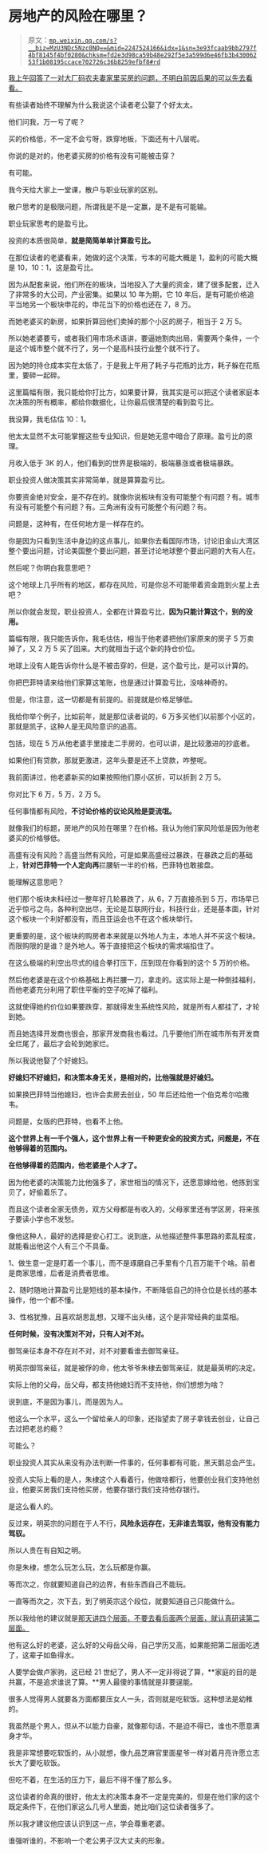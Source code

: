 # 房地产的风险在哪里？

> 原文：[`mp.weixin.qq.com/s?__biz=MzU3NDc5Nzc0NQ==&mid=2247524166&idx=1&sn=3e93fcaab9bb2797f4bf8145f4bf0280&chksm=fd2e3d98ca59b48e292f5e3a599d6e46fb3b43006253f1b08195ccace702726c36b8259efbf8#rd`](http://mp.weixin.qq.com/s?__biz=MzU3NDc5Nzc0NQ==&mid=2247524166&idx=1&sn=3e93fcaab9bb2797f4bf8145f4bf0280&chksm=fd2e3d98ca59b48e292f5e3a599d6e46fb3b43006253f1b08195ccace702726c36b8259efbf8#rd)

[我上午回答了一对大厂码农夫妻家里买房的问题，不明白前因后果的可以先去看看。](http://mp.weixin.qq.com/s?__biz=MzU0MjYwNDU2Mw==&mid=2247511221&idx=1&sn=9be3d34a56f2ef716e61eac85be4b8f6&chksm=fb1ac0c9cc6d49df875419fe48ea2fef57608f73ea70f5e5b999dfd7a608d34db4688d153c68&scene=21#wechat_redirect)

有些读者始终不理解为什么我说这个读者老公娶了个好太太。 

他们问我，万一亏了呢？

买的价格低，不一定不会亏呀，跌穿地板，下面还有十八层呢。 

你说的是对的，他老婆买房的价格有没有可能被击穿？ 

有可能。

我今天给大家上一堂课，散户与职业玩家的区别。 

散户思考的是极限问题，所谓我是不是一定赢，是不是有可能输。 

职业玩家思考的是盈亏比。

投资的本质很简单，**就是简简单单计算盈亏比。**

在那位读者的老婆看来，她做的这个决策，亏本的可能大概是 1，盈利的可能大概是 10，10：1，这是盈亏比。

因为从配套来说，他们所在的板块，当地投入了大量的资金，建了很多配套，迁入了非常多的大公司，产业密集。如果以 10 年为期，它 10 年后，是有可能价格追平当地另一个板块申花的，申花当下的价格也还在 7，8 万。

而她老婆买的新房，如果折算回他们卖掉的那个小区的房子，相当于 2 万 5。

所以她老婆要亏，或者我们用市场术语讲，要逼她割肉出局，需要两个条件，一个是这个城市整个就不行了，另一个是高科技行业整个就不行了。 

因为她的持仓成本实在太低了，于是我上午用了耗子与花瓶的比方，耗子躲在花瓶里，要碎一起碎。 

这里篇幅有限，我只能给你打比方，如果要计算，我其实是可以把这个读者家庭本次决策的所有概率，都给你数据化，让你最后很清楚的看到盈亏比。 

我没算，我毛估估 10：1。 

他太太显然不太可能掌握这些专业知识，但是她无意中暗合了原理。盈亏比的原理。

月收入低于 3K 的人，他们看到的世界是极端的，极端暴涨或者极端暴跌。 

职业投资人做决策其实非常简单，就是算算盈亏比。 

你要资金绝对安全，是不存在的。就像你说板块有没有可能整个有问题？有。城市有没有可能整个有问题？有。三角洲有没有可能整个有问题？有。

问题是，这种有，在任何地方是一样存在的。 

你是因为只看到生活中身边的这点事儿，如果你去看国际市场，讨论旧金山大湾区整个要出问题，讨论美国整个要出问题，甚至讨论地球整个要出问题的大有人在。 

然后呢？你明白我意思吧？ 

这个地球上几乎所有的地区，都存在风险，可是你总不可能带着资金跑到火星上去吧？ 

所以你就会发现，职业投资人，全都在计算盈亏比，**因为只能计算这个，别的没用。** 

篇幅有限，我只能告诉你，我毛估估，相当于他老婆把他们家原来的房子 5 万卖掉了，又 2 万 5 买了回来。大约就相当于这个新的持仓价位。 

地球上没有人能告诉你什么是不被击穿的，但是，这个盈亏比，是可以计算的。

你把巴菲特请来给他们家算这笔账，也是通过计算盈亏比，没啥神奇的。

但是，你注意，这一切都是有前提的。前提就是价格足够低。

我给你举个例子，比如前年，就是那位读者说的，6 万多买他们以前那个小区的，那就是凯子，这种人是无风险意识的追高。

包括，现在 5 万从他老婆手里接走二手房的，也可以讲，是比较激进的抄底者。

如果他们有贷款，那就更激进，这年头要是还不上贷款，咋整呢。

我前面讲过，他老婆新买的如果按照他们原小区折，可以折到 2 万 5。

你对比下 6 万，5 万，2 万 5。

任何事情都有风险，**不讨论价格的议论风险是耍流氓。** 

就像我们的标题，房地产的风险在哪里？在价格。我认为他们家风险低是因为他老婆买的价格够低。

高盛有没有风险？高盛当然有风险，可是如果高盛经过暴跌，在暴跌之后的基础上，**针对巴菲特一个人定向再**拦腰斩一半的价格，巴菲特也敢接盘。

能理解这意思吧？ 

他们那个板块未科经过一整年好几轮暴跌了，从 6，7 万直接杀到 5 万，市场早已近乎惊弓之鸟，各种利空出尽，无论是互联网行业，科技行业，还是基本面，针对这个板块一个利好都没有，而且亚运会也不在这个板块举行。

更重要的是，这个板块的购房者本来就是以外地人为主，本地人并不买这个板块。而限购限的是谁？是外地人。等于直接把这个板块的需求端掐住了。

在这么极端的利空出尽式的组合拳打压下，压到现在你看到的这个 5 万的价格。

然后他老婆是在这个价格基础上再拦腰一刀，拿走的。这实际上是一种倒挂福利，而他老婆充分利用了职住平衡的空子吃掉了福利。 

这就使得她的价位如果要跌穿，那就得发生系统性风险，就是所有人都挂了，才轮到她。

而且她选择开发商也很会，那家开发商我也看过。几乎要他们所在城市所有开发商全烂尾了，最后才会轮到她家烂。

所以我说他娶了个好媳妇。

**好媳妇不好媳妇，和决策本身无关，是相对的，比他强就是好媳妇。**

如果换巴菲特当他媳妇，也许会卖房去创业，50 年后还给他一个伯克希尔哈撒韦。 

问题是，女版的巴菲特，也看不上他。 

**这个世界上有一千个强人，这个世界上有一千种更安全的投资方式，问题是，不在他够得着的范围内。**

**在他够得着的范围内，他老婆是个人才了。** 

因为他老婆的决策能力比他强多了，家世相当的情况下，还愿意嫁给他，他拣到宝贝了，好偷着乐了。

而且这个读者全家无债务，双方父母都是有收入的，父母家里还有学区房，将来孩子要读小学也不发愁。

像他这种人，最好的选择是安心打工。说到底，从他描述整件事思路的紊乱程度，就能看出他这个人有三个不具备。

1、做生意一定是盯着一个事儿，而不是琢磨自己手里有个几百万能干个啥。前者是商家思维，后者是消费者思维。

2、随时随地计算盈亏比是短线的基本操作，不断降低自己的持仓位是长线的基本操作，他一个都不懂。

3、性格犹豫，且喜欢胡思乱想，又理不出头绪，这个是非常经典的韭菜相。

**任何时候，没有决策对不对，只有人对不对。** 

御驾亲征本身不存在对不对，对不对要看谁去御驾亲征。

明英宗御驾亲征，就是被俘的命，他太爷爷朱棣去御驾亲征，就是最英明的决定。

实际上他的父母，岳父母，都支持他媳妇而不支持他，你们想想为啥？

说到底，不是因为事儿，而是因为人。 

他这么一个水平，这么一个留给亲人的印象，还指望卖了房子拿钱去创业，让自己去过把老总的瘾？ 

可能么？

职业投资人其实从来没有办法判断一件事的，任何事都有可能，黑天鹅总会产生。 

投资人实际上看的是人，朱棣这个人看着行，他做啥都行，他要创业我们支持他创业，他要买房我们支持他买房，他要存银行我们支持他存银行。

是这么看人的。

反过来，明英宗的问题在于人不行，**风险永远存在，无非谁去驾驭，他有没有能力驾驭。**

所以人贵在有自知之明。 

你是朱棣，想怎么玩怎么玩，怎么玩都是你赢。

等而次之，你就要知道自己的边界，有些东西自己不能玩。

一直等而次之，次下去，到了明英宗这个段位，就要知道自己只能做什么。

所以我给他的建议就是[那天讲四个层面，不要去看后面两个层面，就认真研读第二层面。](http://mp.weixin.qq.com/s?__biz=MzkwMzQ1MzczOQ==&mid=2247483875&idx=1&sn=74db4d4bb7f902924fc38f84cf40ea57&chksm=c0974ca7f7e0c5b1a9e80687d4c5bd71d48e57e6f754f6e8a408501d29fe4581f7f3dba9006d&scene=21#wechat_redirect)

他有这么好的老婆，这么好的父母岳父母，自己学历又高，如果能把第二层面吃透了，这辈子如鱼得水。

人要学会做卢家驹，这已经 21 世纪了，男人不一定非得说了算，**家庭的目的是共赢，不是追求谁说了算。**男人最傻的事情就是非要逞能。

很多人觉得男人就要各方面都要压女人一头，否则就是吃软饭。这种想法是幼稚的。

我虽然是个男人，但从不以能力自豪，就像那句话，不是迫不得已，谁也不愿意满身才华。

我是非常想要吃软饭的，从小就想，像九品芝麻官里面星爷一样对着月亮许愿立志长大了要吃软饭。

但吃不着，在生活的压力下，最后不得不懂了那么多。 

这位读者的命真的很好，他太太的决策本身不一定是完美的，但是在他们家的这个既定条件下，在他们家这么几号人里面，她比咱们这位读者强多了。

所以我才建议他应该认识到这一点，学会尊重老婆。

谁强听谁的，不影响一个老公男子汉大丈夫的形象。